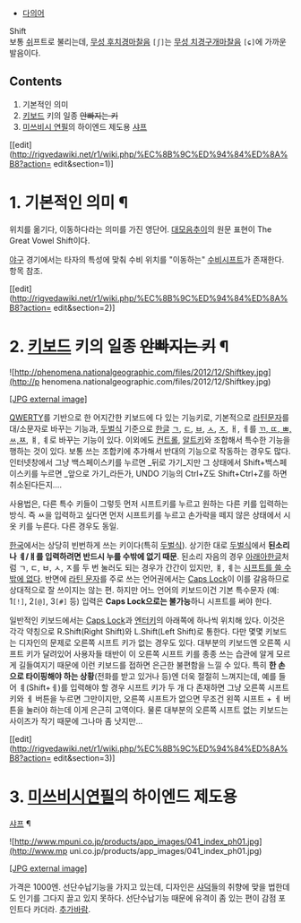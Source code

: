   * [다의어](%EB%8B%A4%EC%9D%98%EC%96%B4.md)  

Shift  
보통 [쉬](%EC%89%AC.md)프트로 불리는데, [무성 후치경마찰음](%ED%9B%84%EC%B9%98%EA%B2%BD%EC%9D%8C.md) `[ʃ]`는 [무성 치경구개마찰음](%EC%B9%98%EA%B2%BD%EA%B5%AC%EA%B0%9C%EC%9D%8C.md) `[ɕ]`에 가까운 발음이다.

## Contents

    

1. 기본적인 의미 
2. [키보드](%ED%82%A4%EB%B3%B4%EB%93%9C.md) 키의 일종 <del>안빠지는 키</del>
3. [미쓰비시 연필](%EB%AF%B8%EC%93%B0%EB%B9%84%EC%8B%9C%20%EC%97%B0%ED%95%84.md)의 하이엔드 제도용 [샤프](%EC%83%A4%ED%94%84.md)

[[edit](http://rigvedawiki.net/r1/wiki.php/%EC%8B%9C%ED%94%84%ED%8A%B8?action=
edit&section=1)]

# 1. 기본적인 의미 ¶

위치를 옮기다, 이동하다라는 의미를 가진 영단어.
[대모음추이](%EB%8C%80%EB%AA%A8%EC%9D%8C%EC%B6%94%EC%9D%B4.md)의 원문 표현이 The Great
Vowel Shift이다.

  

[야구](%EC%95%BC%EA%B5%AC.md) 경기에서는 타자의 특성에 맞춰 수비 위치를 "이동하는" [수비시프트](%EC%88%98%EB%B9%84%20%EC%8B%9C%ED%94%84%ED%8A%B8.md)가 존재한다. 항목 참조.

  

[[edit](http://rigvedawiki.net/r1/wiki.php/%EC%8B%9C%ED%94%84%ED%8A%B8?action=
edit&section=2)]

# 2. [키보드](%ED%82%A4%EB%B3%B4%EB%93%9C.md) 키의 일종 <del>안빠지는 키</del> ¶

![http://phenomena.nationalgeographic.com/files/2012/12/Shiftkey.jpg](http://p
henomena.nationalgeographic.com/files/2012/12/Shiftkey.jpg)

[[JPG external
image]](http://phenomena.nationalgeographic.com/files/2012/12/Shiftkey.jpg)

  

[QWERTY](QWERTY.md)를 기반으로 한 어지간한 키보드에 다 있는 기능키로, 기본적으로 [라틴문자](%EB%9D%BC%ED%8B%B4%20%EB%AC%B8%EC%9E%90.md)를 대/소문자로 바꾸는 기능과,
[두벌식](%EB%91%90%EB%B2%8C%EC%8B%9D.md) 기준으로 [한글](%ED%95%9C%EA%B8%80.md)
[ㄱ](%E3%84%B1.md), [ㄷ](%E3%84%B7.md), [ㅂ](%E3%85%82.md),
[ㅅ](%E3%85%85.md), [ㅈ](%E3%85%88.md), ㅐ, ㅔ를 [ㄲ, ㄸ, ㅃ, ㅆ,ㅉ](%EB%90%9C%EC%86%8C%EB%A6%AC.md), ㅒ, ㅖ로 바꾸는 기능이 있다. 이외에도
[컨트롤](%EC%BB%A8%ED%8A%B8%EB%A1%A4.md), [알트키](%EC%95%8C%ED%8A%B8%20%ED%82%A4.md)와 조합해서 특수한 기능을 행하는 것이 있다. 보통 쓰는 조합키에
추가해서 반대의 기능으로 작동하는 경우도 많다. 인터넷창에서 그냥 백스페이스키를 누르면 _뒤로 가기_지만 그 상태에서
Shift+백스페이스키를 누르면 _앞으로 가기_라든가, UNDO 기능의 Ctrl+Z도 Shift+Ctrl+Z를 하면 취소된다든지….

  

사용법은, 다른 특수 키들이 그렇듯 먼저 시프트키를 누르고 원하는 다른 키를 입력하는 방식. 즉 ㅆ을 입력하고 싶다면 먼저 시프트키를 누르고
손가락을 떼지 않은 상태에서 시옷 키를 누른다. 다른 경우도 동일.

  

[한국](%ED%95%9C%EA%B5%AD.md)에서는 상당히 빈번하게 쓰는 키이다(특히
[두벌식](%EB%91%90%EB%B2%8C%EC%8B%9D.md)). 상기한 대로
[두벌식](%EB%91%90%EB%B2%8C%EC%8B%9D.md)에서 **된소리나 ㅖ/ㅒ를 입력하려면 반드시 누를 수밖에 없기
때문**. 된소리 자음의 경우 [아래아한글](%EC%95%84%EB%9E%98%EC%95%84%20%ED%95%9C%EA%B8%80.md)처럼 ㄱ, ㄷ, ㅂ, ㅅ, ㅈ를 두
번 눌러도 되는 경우가 간간이 있지만, ㅒ, ㅖ는 [시프트를 쓸 수밖에 없다](%ED%8C%A8%EC%99%95%EC%83%81%ED%9B%84%EA%B6%8C%EC%9D%84%20%EC%93%B8%20%EC%88%98%EB%B0%96%EC%97%90%20%EC%97%86%EB%8B%A4.md). 반면에 [라틴 문자](%EB%9D%BC%ED%8B%B4%20%EB%AC%B8%EC%9E%90.md)를 주로
쓰는 언어권에서는 [Caps Lock](Caps%20Lock.md)이 이를 갈음하므로 상대적으로 잘 쓰이지는 않는 편. 하지만 어느
언어의 키보드이건 기본 특수문자 (예: 1`[!]`, 2`[@]`, 3`[#]` 등) 입력은 **Caps Lock으로는 불가능**하니
시프트를 써야 한다.

  

일반적인 키보드에서는 [Caps Lock](Caps%20Lock.md)과 [엔터키](%EC%97%94%ED%84%B0%20%ED%82%A4.md)의 아래쪽에 하나씩 위치해 있다. 이것은 각각 약칭으로
R.Shift(Right Shift)와 L.Shift(Left Shift)로 통한다. 다만 몇몇 키보드는 디자인의 문제로 오른쪽 시프트 키가
없는 경우도 있다. 대부분의 키보드엔 오른쪽 시프트 키가 달려있어 사용자들 태반이 이 오른쪽 시프트 키를 종종 쓰는 습관에 알게 모르게
길들여지기 때문에 이런 키보드를 접하면 은근한 불편함을 느낄 수 있다. 특히 **한 손으로 타이핑해야 하는 상황**(전화를 받고 있거나
등)엔 더욱 절절히 느껴지는데, 예를 들어 ㅖ(Shift+ㅔ)를 입력해야 할 경우 시프트 키가 두 개 다 존재하면 그냥 오른쪽 시프트 키와
ㅔ 버튼을 누르면 그만이지만, 오른쪽 시프트가 없으면 무조건 왼쪽 시프트 + ㅔ 버튼을 눌러야 하는데 이게 은근히 고역이다. 물론 대부분의
오른쪽 시프트 없는 키보드는 사이즈가 작기 때문에 그나마 좀 낫지만...

  

[[edit](http://rigvedawiki.net/r1/wiki.php/%EC%8B%9C%ED%94%84%ED%8A%B8?action=
edit&section=3)]

# 3. [미쓰비시연필](%EB%AF%B8%EC%93%B0%EB%B9%84%EC%8B%9C%20%EC%97%B0%ED%95%84.md)의 하이엔드 제도용
[샤프](%EC%83%A4%ED%94%84.md) ¶

![http://www.mpuni.co.jp/products/app_images/041_index_ph01.jpg](http://www.mp
uni.co.jp/products/app_images/041_index_ph01.jpg)

[[JPG external
image]](http://www.mpuni.co.jp/products/app_images/041_index_ph01.jpg)

  

가격은 1000엔. 선단수납기능을 가지고 있는데, 디자인은 [샤덕](%EC%83%A4%EB%8D%95.md)들의 취향에 맞을 법한데도
인기를 그다지 끌고 있지 못하다. 선단수납기능 때문에 유격이 좀 있는 편이 감점 포인트다 카더라.
[추가바람](%EC%B6%94%EA%B0%80%EB%B0%94%EB%9E%8C.md).

